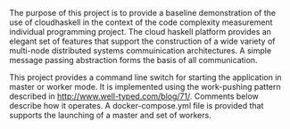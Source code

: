 The purpose of this project is to provide a baseline demonstration of the use of cloudhaskell in the context of the
code complexity measurement individual programming project. The cloud haskell platform provides an elegant set of
features that support the construction of a wide variety of multi-node distributed systems commuinication
architectures. A simple message passing abstraction forms the basis of all communication.

This project provides a command line switch for starting the application in master or worker mode. It is implemented
using the work-pushing pattern described in http://www.well-typed.com/blog/71/. Comments below describe how it
operates. A docker-compose.yml file is provided that supports the launching of a master and set of workers.